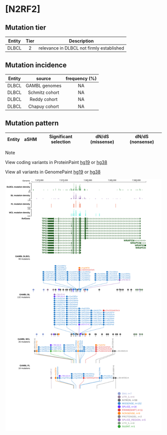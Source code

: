 # [N2RF2]

## Mutation tier

|Entity|Tier|Description                              |
|:------:|:----:|-----------------------------------------|
|DLBCL |2   |relevance in DLBCL not firmly established|
## Mutation incidence

|Entity|source        |frequency (%)|
|:------:|:--------------:|:-------------:|
|DLBCL |GAMBL genomes |NA           |
|DLBCL |Schmitz cohort|NA           |
|DLBCL |Reddy cohort  |NA           |
|DLBCL |Chapuy cohort |NA           |

## Mutation pattern

|Entity|aSHM|Significant selection|dN/dS (missense)|dN/dS (nonsense)|
|:------:|:----:|:---------------------:|:----------------:|:----------------:|


> [!NOTE]
View coding variants in ProteinPaint [hg19](https://www.bcgsc.ca/downloads/morinlab/GAMBL/test/genes/N2RF2_protein.html)  or [hg38](https://www.bcgsc.ca/downloads/morinlab/GAMBL/test/genes/N2RF2_protein_hg38.html)

View all variants in GenomePaint [hg19](https://www.bcgsc.ca/downloads/morinlab/GAMBL/test/genes/N2RF2.html)  or [hg38](https://www.bcgsc.ca/downloads/morinlab/GAMBL/test/genes/N2RF2_hg38.html)

![image](images/proteinpaint/N2RF2.svg)
